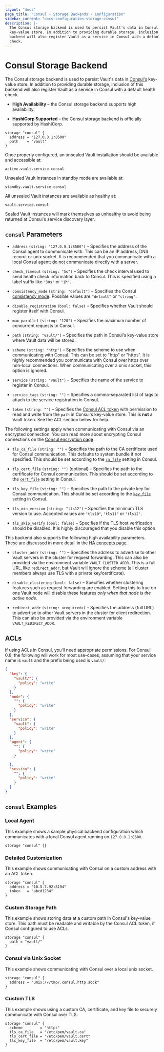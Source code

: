 ```yaml
---
layout: "docs"
page_title: "Consul - Storage Backends - Configuration"
sidebar_current: "docs-configuration-storage-consul"
description: |-
  The Consul storage backend is used to persist Vault's data in Consul's
  key-value store. In addition to providing durable storage, inclusion of this
  backend will also register Vault as a service in Consul with a default health
  check.
---
```


# Consul Storage Backend

The Consul storage backend is used to persist Vault's data in [Consul's][consul]
key-value store. In addition to providing durable storage, inclusion of this
backend will also register Vault as a service in Consul with a default health
check.

- **High Availability** – the Consul storage backend supports high availability.

- **HashiCorp Supported** – the Consul storage backend is officially supported
  by HashiCorp.

```hcl
storage "consul" {
  address = "127.0.0.1:8500"
  path    = "vault"
}
```

Once properly configured, an unsealed Vault installation should be available and
accessible at:

```text
active.vault.service.consul
```

Unsealed Vault instances in standby mode are available at:

```text
standby.vault.service.consul
```

All unsealed Vault instances are available as healthy at:

```text
vault.service.consul
```

Sealed Vault instances will mark themselves as unhealthy to avoid being returned
at Consul's service discovery layer.


## `consul` Parameters

- `address` `(string: "127.0.0.1:8500")` – Specifies the address of the Consul
  agent to communicate with. This can be an IP address, DNS record, or unix
  socket. It is recommended that you communicate with a local Consul agent; do
  not communicate directly with a server.

- `check_timeout` `(string: "5s")` – Specifies the check interval used to send
  health check information back to Consul. This is specified using a label
  suffix like `"30s"` or `"1h"`.

- `consistency_mode` `(string: "default")` – Specifies the Consul
  [consistency mode][consul-consistency]. Possible values are `"default"` or
  `"strong"`.

- `disable_registration` `(bool: false)` – Specifies whether Vault should
  register itself with Consul.

- `max_parallel` `(string: "128")` – Specifies the maximum number of concurrent
  requests to Consul.

- `path` `(string: "vault/")` – Specifies the path in Consul's key-value store
  where Vault data will be stored.

- `scheme` `(string: "http")` – Specifies the scheme to use when communicating
  with Consul. This can be set to "http" or "https". It is highly recommended
  you communicate with Consul over https over non-local connections. When
  communicating over a unix socket, this option is ignored.

- `service` `(string: "vault")` – Specifies the name of the service to register
  in Consul.

- `service_tags` `(string: "")` – Specifies a comma-separated list of tags to
  attach to the service registration in Consul.

- `token` `(string: "")` – Specifies the [Consul ACL token][consul-acl] with
  permission to read and write from the `path` in Consul's key-value store.
  This is **not** a Vault token. See the ACL section below for help.

The following settings apply when communicating with Consul via an encrypted
connection. You can read more about encrypting Consul connections on the
[Consul encryption page][consul-encryption].

- `tls_ca_file` `(string: "")` – Specifies the path to the CA certificate used
  for Consul communication. This defaults to system bundle if not specified.
  This should be set according to the
  [`ca_file`](https://www.consul.io/docs/agent/options.html#ca_file) setting in
  Consul.

- `tls_cert_file` `(string: "")` (optional) – Specifies the path to the
  certificate for Consul communication. This should be set according to the
  [`cert_file`](https://www.consul.io/docs/agent/options.html#cert_file) setting
  in Consul.

- `tls_key_file` `(string: "")` – Specifies the path to the private key for
  Consul communication. This should be set according to the
  [`key_file`](https://www.consul.io/docs/agent/options.html#key_file) setting
  in Consul.

- `tls_min_version` `(string: "tls12")` – Specifies the minimum TLS version to
  use. Accepted values are `"tls10"`, `"tls11"` or `"tls12"`.

- `tls_skip_verify` `(bool: false)` – Specifies if the TLS host verification
  should be disabled. It is highly discouraged that you disable this option.

This backend also supports the following high availability parameters. These are
discussed in more detail in the [HA concepts page](/docs/concepts/ha.html).

- `cluster_addr` `(string: "")` – Specifies the address to advertise to other
  Vault servers in the cluster for request forwarding. This can also be provided
  via the environment variable `VAULT_CLUSTER_ADDR`. This is a full URL, like
  `redirect_addr`, but Vault will ignore the scheme (all cluster members always
  use TLS with a private key/certificate).

- `disable_clustering` `(bool: false)` – Specifies whether clustering features
  such as request forwarding are enabled. Setting this to true on one Vault node
  will disable these features _only when that node is the active node_.

- `redirect_addr` `(string: <required>)` – Specifies the address (full URL) to
  advertise to other Vault servers in the cluster for client redirection. This
  can also be provided via the environment variable `VAULT_REDIRECT_ADDR`.

## ACLs

If using ACLs in Consul, you'll need appropriate permissions. For Consul 0.8,
the following will work for most use-cases, assuming that your service name is
`vault` and the prefix being used is `vault/`:

```json
{
  "key": {
    "vault/": {
      "policy": "write"
    }
  },
  "node": {
    "": {
      "policy": "write"
    }
  },
  "service": {
    "vault": {
      "policy": "write"
    }
  },
  "agent": {
    "": {
      "policy": "write"
    }

  },
  "session": {
    "": {
      "policy": "write"
    }
  }
}
```

## `consul` Examples

### Local Agent

This example shows a sample physical backend configuration which communicates
with a local Consul agent running on `127.0.0.1:8500`.

```hcl
storage "consul" {}
```

### Detailed Customization

This example shows communicating with Consul on a custom address with an ACL
token.

```hcl
storage "consul" {
  address = "10.5.7.92:8194"
  token   = "abcd1234"
}
```

### Custom Storage Path

This example shows storing data at a custom path in Consul's key-value store.
This path must be readable and writable by the Consul ACL token, if Consul
configured to use ACLs.

```hcl
storage "consul" {
  path = "vault/"
}
```

### Consul via Unix Socket

This example shows communicating with Consul over a local unix socket.

```hcl
storage "consul" {
  address = "unix:///tmp/.consul.http.sock"
}
```

### Custom TLS

This example shows using a custom CA, certificate, and key file to securely
communicate with Consul over TLS.

```hcl
storage "consul" {
  scheme        = "https"
  tls_ca_file   = "/etc/pem/vault.ca"
  tls_cert_file = "/etc/pem/vault.cert"
  tls_key_file  = "/etc/pem/vault.key"
}
```

[consul]: https://www.consul.io/ "Consul by HashiCorp"
[consul-acl]: https://www.consul.io/docs/guides/acl.html "Consul ACLs"
[consul-consistency]: https://www.consul.io/api/index.html#consistency-modes "Consul Consistency Modes"
[consul-encryption]: https://www.consul.io/docs/agent/encryption.html "Consul Encryption"
